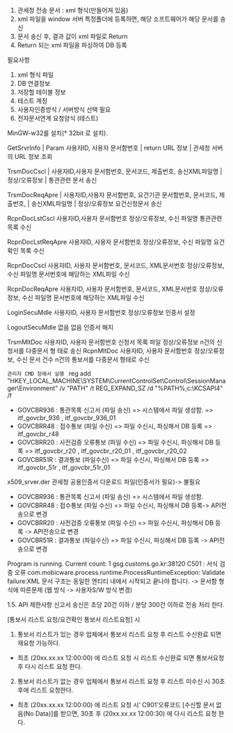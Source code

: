 
1. 관세청 전송 문서 : xml 형식(만들어져 있음)
2. xml 파일을 window 서버 특정폴더에 등록하면, 해당 소프트웨어가 해당 문서를 송신
3. 문서 송신 후, 결과 값이 xml 파일로 Return
4. Return 되는 xml 파일을 파싱하여 DB 등록

필요사항
1. xml 형식 파일
2. DB 연결정보 
3. 저장할 테이블 정보
4. 테스트 계정
5. 사용자인증방식 / 서버방식 선택 필요
6. 전자문서연계 요청양식 (테스트)



MinGW-w32를 설치(* 32bit 로 설치). 


GetSrvrInfo | 
Param 사용자ID, 사용자 문서함번호 | return URL 정보 | 관세청 서버의 URL 정보 조회

TrsmDocCscl | 
사용자ID,사용자 문서함번호, 문서코드, 제출번호, 송신XML파일명 | 정상/오류정보 | 통관관련 문서 송신

TrsmDocReqApre | 
사용자ID,사용자 문서함번호, 요건기관 문서함번호, 문서코드, 제출번호, | 송신XML파일명 | 정상/오류정보 요건신청문서 송신

RcpnDocLstCscl 
사용자ID,사용자 문서함번호  정상/오류정보, 수신 파일명 통관관련 목록 수신

RcpnDocLstReqApre 
사용자ID, 사용자 문서함번호 정상/오류정보, 수신 파일명 요건확인 목록 수신

RcpnDocCscl 
사용자ID, 사용자 문서함번호, 문서코드, XML문서번호 정상/오류정보, 수신 파일명 문서번호에 해당하는 XML파일 수신

RcpnDocReqApre 
사용자ID, 사용자 문서함번호, 문서코드, XML문서번호 정상/오류정보, 수신 파일명 문서번호에 해당하는 XML파일 수신

LoginSecuMdle 
사용자ID, 사용자 문서함번호 정상/오류정보 인증서 설정

LogoutSecuMdle 
없음 없음 인증서 해지

TrsmMltDoc 
사용자ID, 사용자 문서함번호 신청서 목록 파일 정상/오류정보 n건의 신청서를 다중문서 형 태로 송신 RcpnMltDoc 사용자ID, 사용자 문서함번호 정상/오류정보, 수신 문서 건수 n건의 통보서를 다중문서 형태로 수신



```관리자 CMD 창에서 실행 ```
reg add "HKEY_LOCAL_MACHINE\SYSTEM\CurrentControlSet\Control\SessionManager\Environment" /v "PATH" /t REG_EXPAND_SZ /d "%PATH%;c:\KCSAPI4" /f


- GOVCBR936 : 통관목록 신고서 (파일 송신) => 시스템에서 파일 생성함. => itf_govcbr_936 , itf_govcbr_936_01
- GOVCBRR48 : 접수통보 (파일 수신) => 파일 수신시, 파싱해서 DB 등록 => itf_govcbr_r48 
- GOVCBRR20 : 사전검증 오류통보 (파일 수신) => 파일 수신시, 파싱해서 DB 등록 => itf_govcbr_r20 ,  itf_govcbr_r20_01 , itf_govcbr_r20_02  
- GOVCBR51R : 결과통보 (파일수신) => 파일 수신시, 파싱해서 DB 등록 => itf_govcbr_51r , itf_govcbr_51r_01

x509_srver.der 관세청 공용인증서 다운로드 파일(인증서가 필요)-> 불필요

- GOVCBR936 : 통관목록 신고서 (파일 송신) => 시스템에서 파일 생성함. 
- GOVCBRR48 : 접수통보 (파일 수신) => 파일 수신시, 파싱해서 DB 등록-> API전송으로 변경
- GOVCBRR20 : 사전검증 오류통보 (파일 수신) => 파일 수신시, 파싱해서 DB 등록 -> API전송으로 변경
- GOVCBR51R : 결과통보 (파일수신) => 파일 수신시, 파싱해서 DB 등록 -> API전송으로 변경

Program is running. Current count: 1
gsg.customs.go.kr:38120
C501 : 서식 검증 오류
com.mobicware.process.runtime.ProcessRuntimeException: Validate failure:XML 문서 구조는 동일한 엔티티 내에서 시작되고 끝나야 합니다.
-> 문서함 형식에 따른문제 (웹 방식 -> 사용자S/W 방식 변경)

1.5. API 제한사항
신고서 송신은 초당 20건 이하 / 분당 300건 이하로 전송 처리 한다.

[통보서 리스트 요청/요건확인 통보서 리스트요청] 시 
 1) 통보서 리스트가 있는 경우 업체에서 통보서 리스트 요청 후 리스트 수신완료 되면 재요청 가능하다.
 - 최초 (20xx.xx.xx 12:00:00) 에 리스트 요청 시 리스트 수신완료 되면 통보서요청 후 다시 리스트 요청 한다. 
 2) 통보서 리스트가 없는 경우 업체에서 통보서 리스트 요청 후 리스트 미수신 시 30초 후에 리스트 요청한다.
 - 최초 (20xx.xx.xx 12:00:00) 에 리스트 요청 시‘ C901’오류코드 [수신할 문서 없음(No Data)]를 받으면,
 30초 후 (20xx.xx.xx 12:00:30) 에 다시 리스트 요청 한다.